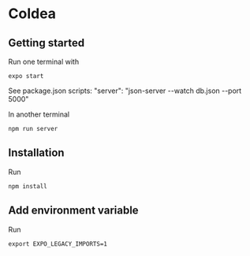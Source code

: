 # CoIdea

## Getting started

Run one terminal with

    expo start

See package.json scripts: "server": "json-server --watch db.json --port 5000"

In another terminal

    npm run server

## Installation

Run

    npm install

## Add environment variable

Run

    export EXPO_LEGACY_IMPORTS=1
